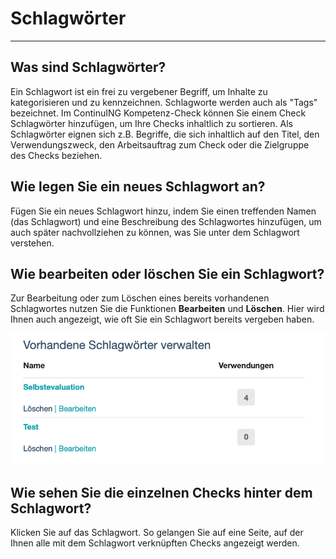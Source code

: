 # Schlagwörter
- - -

## Was sind Schlagwörter?
Ein Schlagwort ist ein frei zu vergebener Begriff, um Inhalte zu kategorisieren und zu kennzeichnen. Schlagworte werden auch als "Tags" bezeichnet. Im ContinuING Kompetenz-Check können Sie einem Check Schlagwörter hinzufügen, um Ihre Checks inhaltlich zu sortieren. Als Schlagwörter eignen sich z.B. Begriffe, die sich inhaltlich auf den Titel, den Verwendungszweck, den Arbeitsauftrag zum Check oder die Zielgruppe des Checks beziehen.

## Wie legen Sie ein neues Schlagwort an?
Fügen Sie ein neues Schlagwort hinzu, indem Sie einen treffenden Namen (das Schlagwort) und eine Beschreibung des Schlagwortes hinzufügen, um auch später nachvollziehen zu können, was Sie unter dem Schlagwort verstehen. 

## Wie bearbeiten oder löschen Sie ein Schlagwort?
Zur Bearbeitung oder zum Löschen eines bereits vorhandenen Schlagwortes nutzen Sie die Funktionen **Bearbeiten** und **Löschen**.
Hier wird Ihnen auch angezeigt, wie oft Sie ein Schlagwort bereits vergeben haben.

![Ansicht zur Bearbeitung eines Schlagwortes](media/Schlagwort_Detail.jpg)


## Wie sehen Sie die einzelnen Checks hinter dem Schlagwort?
Klicken Sie auf das Schlagwort. So gelangen Sie auf eine Seite, auf der Ihnen alle mit dem Schlagwort verknüpften Checks angezeigt werden.

